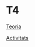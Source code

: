 # T4

[Teoria](https://docs.google.com/document/d/18hNHYMmwVJkUn1tgyOlvartjc6FWHz15tikH8xaVDIg/edit?tab=t.0)

[Activitats](https://docs.google.com/document/d/1kf5bJlCVFsIAqWjvn7WRRWaWjYeRanhCnNTcmKOlmMc/edit?pli=1&tab=t.0#heading=h.5rueefjcco9r)

